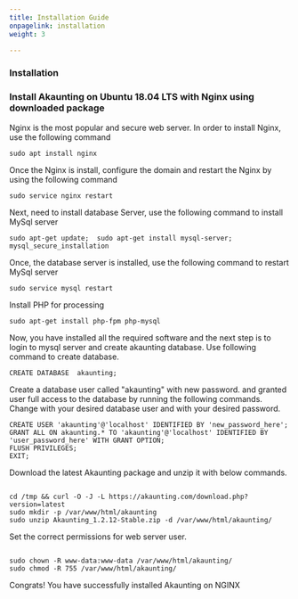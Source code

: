 ```yaml
---
title: Installation Guide
onpagelink: installation
weight: 3

---
```


### Installation

### Install Akaunting on Ubuntu 18.04 LTS with Nginx using downloaded package

Nginx is the most popular and secure web server. In order to install Nginx, use the following command

 ```
 sudo apt install nginx 
```

Once the Nginx is install, configure the domain and restart the Nginx by using the following command

 ```
 sudo service nginx restart 
```

Next, need to install database Server, use the following command to install MySql server

 ```
 sudo apt-get update;  sudo apt-get install mysql-server; mysql_secure_installation 
```

Once, the database server is installed, use the following command to restart MySql server

 ```
 sudo service mysql restart 
```

Install PHP for processing

 ```
 sudo apt-get install php-fpm php-mysql
```

Now, you have installed all the required software and the next step is to login to mysql server and create akaunting database. Use following command to create database.

 ```
 CREATE DATABASE  akaunting;
```

Create a database user called "akaunting" with new password. and granted user full access to the database by running the following commands. Change with your desired database user and with your desired password.

 ```
CREATE USER 'akaunting'@'localhost' IDENTIFIED BY 'new_password_here'; 
GRANT ALL ON akaunting.* TO 'akaunting'@'localhost' IDENTIFIED BY 'user_password_here' WITH GRANT OPTION;
FLUSH PRIVILEGES; 
EXIT;
```

Download the latest Akaunting package and unzip it with below commands.

 ```
 
cd /tmp && curl -O -J -L https://akaunting.com/download.php?version=latest
sudo mkdir -p /var/www/html/akaunting
sudo unzip Akaunting_1.2.12-Stable.zip -d /var/www/html/akaunting/

```

Set the correct permissions for web server user.

 ```

sudo chown -R www-data:www-data /var/www/html/akaunting/
sudo chmod -R 755 /var/www/html/akaunting/

```

Congrats! You have successfully installed Akaunting on NGINX

